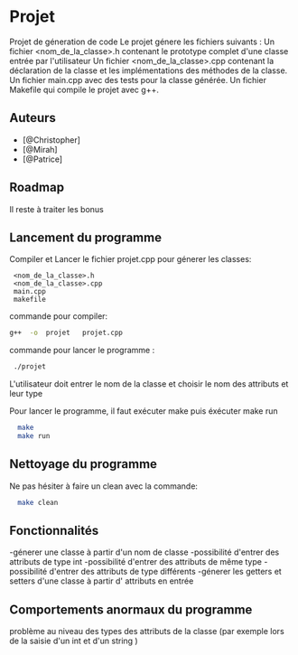 
# Projet

Projet de géneration de code
Le projet génere  les fichiers suivants :
Un fichier <nom_de_la_classe>.h contenant le prototype complet d'une  classe entrée par l'utilisateur
Un fichier <nom_de_la_classe>.cpp contenant la déclaration de la classe et les implémentations des méthodes de la classe.
Un fichier main.cpp avec des tests pour la classe générée.
Un fichier Makefile qui compile le projet avec g++.

## Auteurs

- [@Christopher]
- [@Mirah]
- [@Patrice]

## Roadmap

Il reste  à traiter les bonus

## Lancement du programme

Compiler et Lancer le fichier projet.cpp  pour génerer les classes:

```text
 <nom_de_la_classe>.h
 <nom_de_la_classe>.cpp
 main.cpp
 makefile
 ```

commande  pour compiler:

```bash
g++  -o  projet   projet.cpp
```

commande  pour lancer le programme :

```bash
 ./projet   
```

L'utilisateur doit entrer le nom de la classe et choisir le nom des attributs
et leur type

Pour lancer le programme, il faut exécuter make
puis éxécuter make run

```bash
  make  
  make run
```

## Nettoyage  du programme

Ne pas hésiter à faire un  clean avec la commande:

```bash
  make clean
```

## Fonctionnalités

-génerer une classe à partir d'un nom de classe
-possibilité d'entrer des attributs de  type int
-possibilité d'entrer des attributs de  même type
-possibilité d'entrer des attributs de type différents
-génerer les getters et setters d'une classe à partir d' attributs en entrée

## Comportements anormaux du programme

problème au niveau des types  des attributs  de la classe (par exemple lors de la saisie d'un int et d'un string )
